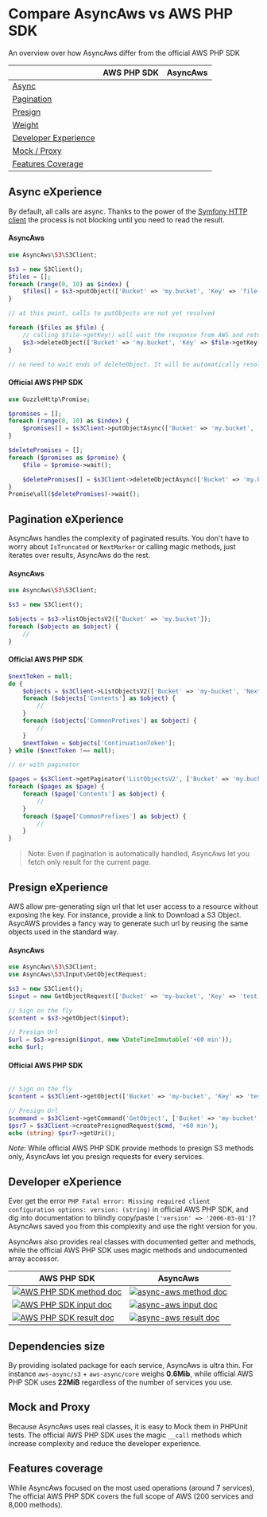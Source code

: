 # Compare AsyncAws vs AWS PHP SDK

An overview over how AsyncAws differ from the official AWS PHP SDK

|   | AWS PHP SDK | AsyncAws |
|---|-------------|-----------|
| [Async](#async-experience)                    | | <i class="fa fa-check"></i> |
| [Pagination](#pagination-experience)          | | <i class="fa fa-check"></i> |
| [Presign](#presign-experience)                | | <i class="fa fa-check"></i> |
| [Weight](#dependencies-size)                  | | <i class="fa fa-check"></i> |
| [Developer Experience](#developer-experience) | | <i class="fa fa-check"></i> |
| [Mock / Proxy](#mock-and-proxy)               | | <i class="fa fa-check"></i> |
| [Features Coverage](#features-coverage)       | <i class="fa fa-check"></i> | |


## Async eXperience

By default, all calls are async. Thanks to the power of the
[Symfony HTTP client](https://symfony.com/doc/current/components/http_client.html)
the process is not blocking until you need to read the result.

#### AsyncAws

```php
use AsyncAws\S3\S3Client;

$s3 = new S3Client();
$files = [];
foreach (range(0, 10) as $index) {
    $files[] = $s3->putObject(['Bucket' => 'my.bucket', 'Key' => 'file-' . uniqid('file-', true), 'Body' => 'test']);
}

// at this point, calls to putObjects are not yet resolved

foreach ($files as $file) {
    // calling $file->getKey() will wait the response from AWS and returned the real value
    $s3->deleteObject(['Bucket' => 'my.bucket', 'Key' => $file->getKey()]);
}

// no need to wait ends of deleteObject. It will be automatically resolved on destruct
```

#### Official AWS PHP SDK

```php
use GuzzleHttp\Promise;

$promises = [];
foreach (range(0, 10) as $index) {
    $promises[] = $s3Client->putObjectAsync(['Bucket' => 'my.bucket', 'Key' => 'file-' . uniqid('file-', true), 'Body' => 'test']);
}

$deletePromises = [];
foreach ($promises as $promise) {
    $file = $promise->wait();

    $deletePromises[] = $s3Client->deleteObjectAsync(['Bucket' => 'my.bucket', 'Key' => $file['Key']]);
}
Promise\all($deletePromises)->wait();
```

## Pagination eXperience

AsyncAws handles the complexity of paginated results. You don't
have to worry about `IsTruncated` or `NextMarker` or calling magic methods, just
iterates over results, AsyncAws do the rest.

#### AsyncAws

```php
use AsyncAws\S3\S3Client;

$s3 = new S3Client();

$objects = $s3->listObjectsV2(['Bucket' => 'my.bucket']);
foreach ($objects as $object) {
    //
}
```

#### Official AWS PHP SDK

```php
$nextToken = null;
do {
    $objects = $s3Client->ListObjectsV2(['Bucket' => 'my-bucket', 'NextContinuationToken' => $nextToken]);
    foreach ($objects['Contents'] as $object) {
        //
    }
    foreach ($objects['CommonPrefixes'] as $object) {
        //
    }
    $nextToken = $objects['ContinuationToken'];
} while ($nextToken !== null);

// or with paginator

$pages = $s3Client->getPaginator('ListObjectsV2', ['Bucket' => 'my.bucket']);
foreach ($pages as $page) {
    foreach ($page['Contents'] as $object) {
        //
    }
    foreach ($page['CommonPrefixes'] as $object) {
        //
    }
}

```

> Note: Even if pagination is automatically handled, AsyncAws let you fetch only
> result for the current page.

## Presign eXperience

AWS allow pre-generating sign url that let user access to a resource
without exposing the key. For instance, provide a link to Download a S3 Object.
AsycAWS provides a fancy way to generate such url by reusing the same objects
used in the standard way.

#### AsyncAws

```php
use AsyncAws\S3\S3Client;
use AsyncAws\S3\Input\GetObjectRequest;

$s3 = new S3Client();
$input = new GetObjectRequest(['Bucket' => 'my-bucket', 'Key' => 'test']);

// Sign on the fly
$content = $s3->getObject($input);

// Presign Url
$url = $s3->presign($input, new \DateTimeImmutable('+60 min'));
echo $url;
```

#### Official AWS PHP SDK

```php

// Sign on the fly
$content = $s3Client->getObject(['Bucket' => 'my-bucket', 'Key' => 'test']);

// Presign Url
$command = $s3Client->getCommand('GetObject', ['Bucket' => 'my-bucket', 'Key' => 'test']);
$psr7 = $s3Client->createPresignedRequest($cmd, '+60 min');
echo (string) $psr7->getUri();

```

*Note*: While official AWS PHP SDK provide methods to presign S3 methods only,
AsyncAws let you presign requests for every services.

## Developer eXperience

Ever get the error `PHP Fatal error: Missing required client configuration
options: version: (string)` in official AWS PHP SDK, and dig into documentation
to blindly copy/paste `['version' => '2006-03-01']`? AsyncAws saved you from
this complexity and use the right version for you.

AsyncAws also provides real classes with documented getter and methods, while
the official AWS PHP SDK uses magic methods and undocumented array accessor.

| AWS PHP SDK | AsyncAws |
| ----------- | -------- |
| [![AWS PHP SDK method doc](/assets/image/compare/aws-method.png)](/assets/image/compare/aws-method.png) | [![async-aws method doc](/assets/image/compare/aa-method.png)](/assets/image/compare/aa-method.png)
| [![AWS PHP SDK input doc](/assets/image/compare/aws-input.png)](/assets/image/compare/aws-input.png)    | [![async-aws input doc](/assets/image/compare/aa-input.png)](/assets/image/compare/aa-input.png)
| [![AWS PHP SDK result doc](/assets/image/compare/aws-result.png)](/assets/image/compare/aws-result.png) | [![async-aws result doc](/assets/image/compare/aa-result.png)](/assets/image/compare/aa-result.png)

## Dependencies size

By providing isolated package for each service, AsyncAws is ultra thin. For
instance `aws-async/s3` + `aws-async/core` weighs **0.6Mib**, while official AWS
PHP SDK uses **22MiB** regardless of the number of services you use.

## Mock and Proxy

Because AsyncAws uses real classes, it is easy to Mock them in PHPUnit tests.
The official AWS PHP SDK uses the magic `__call` methods which increase
complexity and reduce the developer experience.

## Features coverage

While AsyncAws focused on the most used operations (around 7 services),
The official AWS PHP SDK covers the full scope of AWS (200 services and 8,000
methods).
